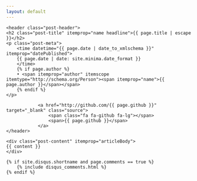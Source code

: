 ```yaml
---
layout: default
---
```


<article class="post" itemscope itemtype="http://schema.org/BlogPosting">

    <header class="post-header">
    <h2 class="post-title" itemprop="name headline">{{ page.title | escape }}</h2>
    <p class="post-meta">
        <time datetime="{{ page.date | date_to_xmlschema }}" itemprop="datePublished">
        {{ page.date | date: site.minima.date_format }}
        </time>
        {% if page.author %}
        • <span itemprop="author" itemscope itemtype="http://schema.org/Person"><span itemprop="name">{{ page.author }}</span></span>
        {% endif %}
    </p>

                <a href="http://github.com/{{ page.github }}" target="_blank" class="source">
                    <span class="fa fa-github fa-lg"></span>
                    <span>{{ page.github }}</span>
                </a>
    </header>

    <div class="post-content" itemprop="articleBody">
    {{ content }}
    </div>

    {% if site.disqus.shortname and page.comments == true %}
        {% include disqus_comments.html %}
    {% endif %}
</article>
